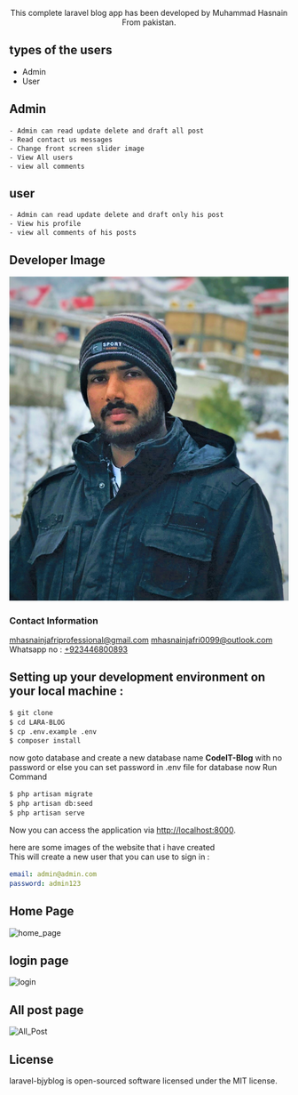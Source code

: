 <p align="center">
This complete laravel blog app has been developed by Muhammad Hasnain From pakistan.

## types of the users  

- Admin
- User


## Admin
    - Admin can read update delete and draft all post 
    - Read contact us messages
    - Change front screen slider image 
    - View All users
    - view all comments
## user
    - Admin can read update delete and draft only his post 
    - View his profile
    - view all comments of his posts
    
## Developer Image
![developer](./public/images/Developer.jpg)
<br>
### Contact Information
<a href="mailto:mhasnainjafriprofessional@gmail.com" target="_blank">mhasnainjafriprofessional@gmail.com</a>
<a href="mailto:mhasnainjafri0099@outlook.com" target="_blank">mhasnainjafri0099@outlook.com</a>
 Whatsapp no : <a href="https://wa.me/+923446800893?text=Hello Hasnain, " target="_blank">+923446800893</a>


## Setting up your development environment on your local machine :
```bash
$ git clone 
$ cd LARA-BLOG
$ cp .env.example .env
$ composer install

```
now goto database and create a new database name <b>CodeIT-Blog</b> with no password or else you can set password in .env file for database
now Run Command
```bash
$ php artisan migrate 
$ php artisan db:seed
$ php artisan serve
```
Now you can access the application via [http://localhost:8000](http://localhost:8000).

here are some images of the website that i have created  
This will create a new user that you can use to sign in :
```yml
email: admin@admin.com
password: admin123
```

## Home Page

![home_page](./public/images/home.jpg)

## login page

![login](./public/images/login.jpg)

## All post page   
![All_Post](./public/images/post.jpg)


## License

laravel-bjyblog is open-sourced software licensed under the MIT license.
